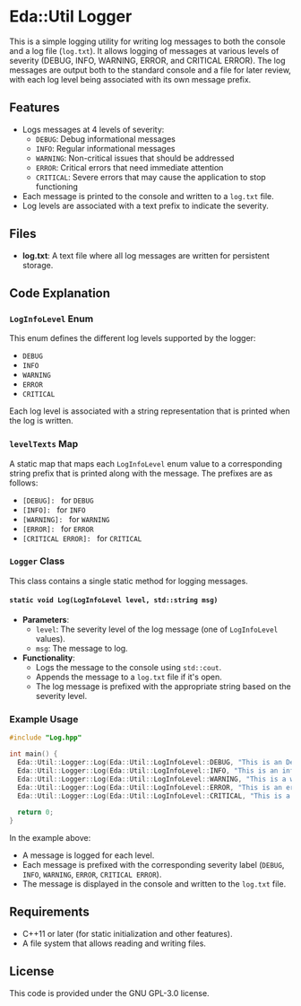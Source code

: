# Eda::Util Logger

This is a simple logging utility for writing log messages to both the console and a log file (`log.txt`). It allows logging of messages at various levels of severity (DEBUG, INFO, WARNING, ERROR, and CRITICAL ERROR). The log messages are output both to the standard console and a file for later review, with each log level being associated with its own message prefix.

## Features

- Logs messages at 4 levels of severity:
  - `DEBUG`: Debug informational messages   
  - `INFO`: Regular informational messages
  - `WARNING`: Non-critical issues that should be addressed
  - `ERROR`: Critical errors that need immediate attention
  - `CRITICAL`: Severe errors that may cause the application to stop functioning
- Each message is printed to the console and written to a `log.txt` file.
- Log levels are associated with a text prefix to indicate the severity.

## Files
- **log.txt**: A text file where all log messages are written for persistent storage.

## Code Explanation

### `LogInfoLevel` Enum
This enum defines the different log levels supported by the logger:
- `DEBUG`
- `INFO`
- `WARNING`
- `ERROR`
- `CRITICAL`

Each log level is associated with a string representation that is printed when the log is written.

### `levelTexts` Map
A static map that maps each `LogInfoLevel` enum value to a corresponding string prefix that is printed along with the message. The prefixes are as follows:
- `[DEBUG]: ` for `DEBUG`
- `[INFO]: ` for `INFO`
- `[WARNING]: ` for `WARNING`
- `[ERROR]: ` for `ERROR`
- `[CRITICAL ERROR]: ` for `CRITICAL`

### `Logger` Class
This class contains a single static method for logging messages.

#### `static void Log(LogInfoLevel level, std::string msg)`
- **Parameters**:
  - `level`: The severity level of the log message (one of `LogInfoLevel` values).
  - `msg`: The message to log.
- **Functionality**:
  - Logs the message to the console using `std::cout`.
  - Appends the message to a `log.txt` file if it's open.
  - The log message is prefixed with the appropriate string based on the severity level.

### Example Usage

```cpp
#include "Log.hpp"

int main() {
  Eda::Util::Logger::Log(Eda::Util::LogInfoLevel::DEBUG, "This is an Debug informational message.");
  Eda::Util::Logger::Log(Eda::Util::LogInfoLevel::INFO, "This is an informational message.");
  Eda::Util::Logger::Log(Eda::Util::LogInfoLevel::WARNING, "This is a warning.");
  Eda::Util::Logger::Log(Eda::Util::LogInfoLevel::ERROR, "This is an error.");
  Eda::Util::Logger::Log(Eda::Util::LogInfoLevel::CRITICAL, "This is a critical error.");
  
  return 0;
}
```

In the example above:
- A message is logged for each level.
- Each message is prefixed with the corresponding severity label (`DEBUG`, `INFO`, `WARNING`, `ERROR`, `CRITICAL ERROR`).
- The message is displayed in the console and written to the `log.txt` file.

## Requirements
- C++11 or later (for static initialization and other features).
- A file system that allows reading and writing files.

## License
This code is provided under the GNU GPL-3.0 license.
